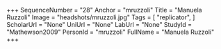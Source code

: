 +++
SequenceNumber = "28"
Anchor = "mruzzoli"
Title = "Manuela Ruzzoli"
Image = "headshots/mruzzoli.jpg"
Tags = [ "replicator", ]
ScholarUrl = "None"
UniUrl = "None"
LabUrl = "None"
StudyId = "Mathewson2009"
PersonId = "mruzzoli"
FullName = "Manuela Ruzzoli"
+++